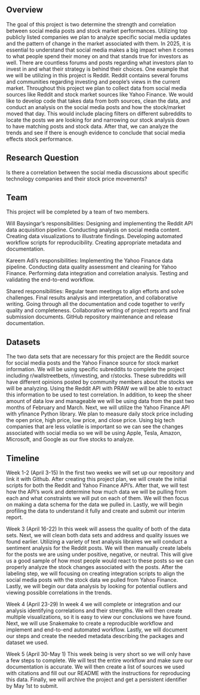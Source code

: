 ## Overview
The goal of this project is two determine the strength and correlation between social media posts and stock market performances. Utilizing top publicly listed companies we
plan to analyze specific social media updates and the pattern of change in the market associated with them. In 2025, it is essential to understand that social media makes a big impact when it comes to what people spend their money on and that stands true for investors as well. There are countless forums and posts regarding what investors plan to invest in and what their strategy is behind their choices. One example that we will be utilizing in this project is Reddit. Reddit contains several forums and communities regarding investing and people’s views in the current market.
Throughout this project we plan to collect data from social media sources like Reddit and stock market sources like Yahoo Finance. We would like to develop code that takes data from both sources, clean the data, and conduct an analysis on the social media posts and how the stock/market moved that day. This would include placing filters on different subreddits to locate the posts we are looking for and narrowing our stock analysis down to have matching posts and stock data. After that, we can analyze the trends and see if there is enough evidence to conclude that social media effects stock performance.
## Research Question
Is there a correlation between the social media discussions about specific technology companies and their stock price movements?
## Team
This project will be completed by a team of two members.

Will Baysingar’s responsibilities:
Designing and implementing the Reddit API data acquisition pipeline.
Conducting analysis on social media content.
Creating data visualizations to illustrate findings.
Developing automated workflow scripts for reproducibility.
Creating appropriate metadata and documentation.

Kareem Adi’s responsibilities:
Implementing the Yahoo Finance data pipeline.
Conducting data quality assessment and cleaning for Yahoo Finance.
Performing data integration and correlation analysis.
Testing and validating the end-to-end workflow.

Shared responsibilities:
Regular team meetings to align efforts and solve challenges.
Final results analysis and interpretation, and collaborative writing.
Going through all the documentation and code together to verify quality and completeness.
Collaborative writing of project reports and final submission documents.
GitHub repository maintenance and release documentation.

## Datasets
The two data sets that are necessary for this project are the Reddit source for social media posts and the Yahoo Finance source for stock market information. We will be using specific subreddits to complete the project including r/wallstreetbets, r/investing, and r/stocks. These subreddits will have different opinions posted by community members about the stocks we will be analyzing. Using the Reddit API with PRAW we will be able to extract this information to be used to test correlation. In addition, to keep the sheer amount of data low and manageable we will be using data from the past two months of February and March. Next, we will utilize the Yahoo Finance API with yfinance Python library. We plan to measure daily stock price including the open price, high price, low price, and close price. Using big tech companies that are less volatile is important so we can see the changes associated with social media so we will be using Apple, Tesla, Amazon, Microsoft, and Google as our five stocks to analyze.
## Timeline
Week 1-2 (April 3-15)
In the first two weeks we will set up our repository and link it with Github. After creating this project plan, we will create the initial scripts for both the Reddit and Yahoo Finance API’s. After that, we will test how the API’s work and determine how much data we will be pulling from each and what constraints we will put on each of them. We will then focus on making a data schema for the data we pulled in. Lastly, we will begin profiling the data to understand it fully and create and submit our interim report.

Week 3 (April 16-22)
In this week will assess the quality of both of the data sets. Next, we will clean both data sets and address and quality issues we found earlier. Utilizing a variety of text analysis libraires we will conduct a sentiment analysis for the Reddit posts. We will then manually create labels for the posts we are using under positive, negative, or neutral. This will give us a good sample of how most people would react to these posts so we can properly analyze the stock changes associated with the posts. After the labeling step, we will focusing on creating integration scripts to align the social media posts with the stock data we pulled from Yahoo Finance. Lastly, we will begin our data analysis by looking for potential outliers and viewing possible correlations in the trends.

Week 4 (April 23-29)
In week 4 we will complete or integration and our analysis identifying correlations and their strengths. We will then create multiple visualizations, so it is easy to view our conclusions we have found. Next, we will use Snakemake to create a reproducible workflow and implement and end-to-end automated workflow. Lastly, we will document our steps and create the needed metadata describing the packages and dataset we used.

Week 5 (April 30-May 1)
This week being is very short so we will only have a few steps to complete. We will test the entire workflow and make sure our documentation is accurate. We will then create a list of sources we used with citations and fill out our README with the instructions for reproducing this data. Finally, we will archive the project and get a persistent identifier by May 1st to submit.